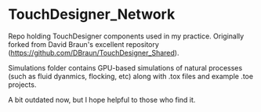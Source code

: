 # TouchDesigner_Network

Repo holding TouchDesigner components used in my practice. Originally forked from David Braun's excellent repository (https://github.com/DBraun/TouchDesigner_Shared). 

Simulations folder contains GPU-based simulations of natural processes (such as fluid dyanmics, flocking, etc) along with .tox files and example .toe projects. 

A bit outdated now, but I hope helpful to those who find it.
